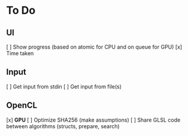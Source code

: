# To Do

## UI
  [ ] Show progress (based on atomic for CPU and on queue for GPU)
  [x] Time taken

## Input
  [ ] Get input from stdin
  [ ] Get input from file(s)

## OpenCL
  [x] **GPU**
  [ ] Optimize SHA256 (make assumptions)
  [ ] Share GLSL code between algorithms (structs, prepare, search)
